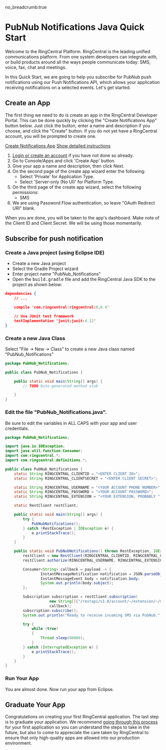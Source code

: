 no_breadcrumb:true

# PubNub Notifications Java Quick Start

Welcome to the RingCentral Platform. RingCentral is the leading unified communications platform. From one system developers can integrate with, or build products around all the ways people communicate today: SMS, voice, fax, chat and meetings.

In this Quick Start, we are going to help you subscribe for PubNub push notifications using our Push Notifications API, which allows your application receiving notifications on a selected events. Let's get started.

## Create an App

The first thing we need to do is create an app in the RingCentral Developer Portal. This can be done quickly by clicking the "Create Notifications App" button below. Just click the button, enter a name and description if you choose, and click the "Create" button. If you do not yet have a RingCentral account, you will be prompted to create one.

<a target="_new" href="https://developer.ringcentral.com/new-app?name=Push+Notifications+Quick+Start+App&desc=A+simple+app+to+demo+creating+an+SMS+Notification+RingCentral&public=false&type=ServerOther&carriers=7710,7310,3420&permissions=SMS&redirectUri=" class="btn btn-primary">Create Notifications App</a>
<a class="btn-link btn-collapse" data-toggle="collapse" href="#create-app-instructions" role="button" aria-expanded="false" aria-controls="create-app-instructions">Show detailed instructions</a>

<div class="collapse" id="create-app-instructions">
<ol>
<li><a href="https://developer.ringcentral.com/login.html#/">Login or create an account</a> if you have not done so already.</li>
<li>Go to Console/Apps and click 'Create App' button.</li>
<li>Give your app a name and description, then click Next.</li>
<li>On the second page of the create app wizard enter the following:
  <ul>
  <li>Select 'Private' for Application Type.</li>
  <li>Select 'Server-only (No UI)' for Platform Type.</li>
  </ul>
  </li>
<li>On the third page of the create app wizard, select the following permissions:
  <ul>
    <li>SMS</li>
  </ul>
  </li>
<li>We are using Password Flow authentication, so leave "OAuth Redirect URI" blank.</li>
</ol>
</div>

When you are done, you will be taken to the app's dashboard. Make note of the Client ID and Client Secret. We will be using those momentarily.

## Subscribe for push notification

### Create a Java project (using Eclipse IDE)

* Create a new Java project
* Select the Gradle Project wizard
* Enter project name "PubNub_Notifications"
* Open the <tt>build.gradle</tt> file and add the RingCentral Java SDK to the project as shown below:

```json hl_lines="4",linenums="1"
dependencies {
    // ...

    compile 'com.ringcentral:ringcentral:0.6.4'

    // Use JUnit test framework
    testImplementation 'junit:junit:4.12'
}
```

### Create a new Java Class

Select "File -> New -> Class" to create a new Java class named "PubNub_Notifications"

```java
package PubNub_Notifications;

public class PubNub_Notifications {

	public static void main(String[] args) {
		// TODO Auto-generated method stub

	}
}
```

### Edit the file "PubNub_Notifications.java".

Be sure to edit the variables in ALL CAPS with your app and user credentials.

```java
package PubNub_Notifications;

import java.io.IOException;
import java.util.function.Consumer;
import com.ringcentral.*;
import com.ringcentral.definitions.*;

public class PubNub_Notifications {
    static String RINGCENTRAL_CLIENTID = "<ENTER CLIENT ID>";
    static String RINGCENTRAL_CLIENTSECRET = "<ENTER CLIENT SECRET>";

    static String RINGCENTRAL_USERNAME = "<YOUR ACCOUNT PHONE NUMBER>";
    static String RINGCENTRAL_PASSWORD = "<YOUR ACCOUNT PASSWORD>";
    static String RINGCENTRAL_EXTENSION = "<YOUR EXTENSION, PROBABLY ";

  	static RestClient restClient;

  	public static void main(String[] args) {
  		try {
  			PubNubNotifications();
  		} catch (RestException | IOException e) {
  			e.printStackTrace();
  		}
  	}

    public static void PubNubNotifications() throws RestException, IOException {
        restClient = new RestClient(RINGCENTRAL_CLIENTID, RINGCENTRAL_CLIENTSECRET, RINGCENTRAL_SERVER);
        restClient.authorize(RINGCENTRAL_USERNAME, RINGCENTRAL_EXTENSION, RINGCENTRAL_PASSWORD);

        Consumer<String> callback = payload -> {
        		InstantMessageNotification notification = JSON.parseObject( payload, InstantMessageNotification.class);
        		InstantMessageEvent body = notification.body;
        		System.out.println(body.subject);
        };

        Subscription subscription = restClient.subscription(
    	            new String[]{"/restapi/v1.0/account/~/extension/~/message-store/instant?type=SMS"},
    	            callback);
        subscription.subscribe();
        System.out.println("Ready to receive incoming SMS via PubNub.");

        try {
            while (true)
            {
                Thread.sleep(60000);
            }
        } catch (InterruptedException e) {
            e.printStackTrace();
        }
    }
}
```

### Run Your App

You are almost done. Now run your app from Eclipse.

## Graduate Your App

Congratulations on creating your first RingCentral application. The last step is to graduate your application. We recommend [going through this process](../../../../basics/production) for your first application so you can understand the steps to take in the future, but also to come to appreciate the care taken by RingCentral to ensure that only high-quality apps are allowed into our production environment.
